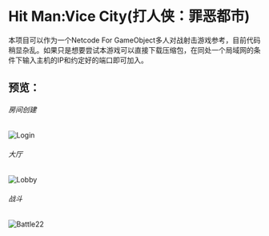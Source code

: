 # Hit Man:Vice City(打人侠：罪恶都市)
本项目可以作为一个Netcode For GameObject多人对战射击游戏参考，目前代码稍显杂乱。如果只是想要尝试本游戏可以直接下载压缩包，在同处一个局域网的条件下输入主机的IP和约定好的端口即可加入。
## 预览：
###### 房间创建
![Login](https://user-images.githubusercontent.com/64729329/197975396-ae8ac1c0-77a4-4c38-9c02-227f165ac33c.gif)
###### 大厅
![Lobby](https://user-images.githubusercontent.com/64729329/197975406-7404b444-e866-4e47-825f-4a1b57b0a8e6.gif)
###### 战斗
![Battle22](https://user-images.githubusercontent.com/64729329/197982036-e1ad03bc-bea5-4ab0-a1e3-e82afe4fc1d1.gif)
